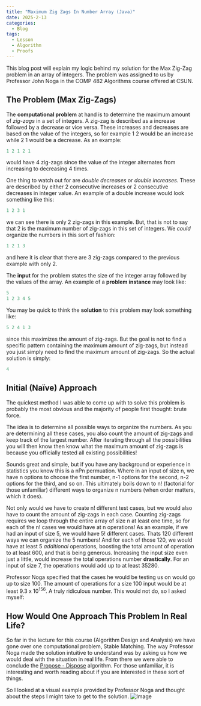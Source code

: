 ```yaml
---
title: "Maximum Zig Zags In Number Array (Java)"
date: 2025-2-13
categories:
  - Blog
tags: 
  - Lesson
  - Algorithm
  - Proofs
---
```


This blog post will explain my logic behind my solution
for the Max Zig-Zag problem in an array of integers. The
problem was assigned to us by Professor John Noga in the 
COMP 482 Algorithms course offered at CSUN.

## The Problem (Max Zig-Zags)

The **computational problem** at hand is to determine the maximum
amount of _zig-zags_ in a set of integers. A zig-zag is described 
as a increase followed by a decrease or vice versa. These increases
and decreases are based on the value of the integers, so for example 1 2 
would be an increase while 2 1 would be a decrease. As an example:
```java
1 2 1 2 1
```
would have 4 zig-zags since the value of the integer alternates from increasing
to decreasing 4 times. 

One thing to watch out for are _double decreases_ or _double 
increases_. These are described by either 2 consecutive increases or 2
consecutive decreases in integer value. An example of a double increase
would look something like this:
```java
1 2 3 1
```
we can see there is only 2 zig-zags in this example. But, that is not to
say that 2 is the maximum number of zig-zags in this set of integers. We
_could_ organize the numbers in this sort of fashion:
```java
1 2 1 3
```
and here it is clear that there are 3 zig-zags compared to the previous 
example with only 2.

The **input** for the problem states the size of the integer array
followed by the values of the array. An example of a **problem instance** 
may look like:
```java
5
1 2 3 4 5
```

You may be quick to think the **solution** to this problem may look
something like:
```java
5 2 4 1 3
```
since this maximizes the amount of zig-zags. But the goal is not to
find a specific pattern containing the maximum amount of zig-zags, but
instead you just simply need to find the maximum amount of zig-zags. So
the actual solution is simply:
```java
4
```

## Initial (Naïve) Approach

The quickest method I was able to come up with to solve this problem
is probably the most obvious and the majority of people first thought:
brute force.

The idea is to determine all possible ways to organize the numbers.
As you are determining all these cases, you also count the amount of zig-zags
and keep track of the largest number. After iterating through all the possibilities
you will then know then know what the maximum amount of zig-zags is because you
officially tested all existing possibilities!

Sounds great and simple, but if you have any background or experience in
statistics you know this is a nPn permuation. Where in an input
of size n, we have n options to choose the first number, n-1 options for the 
second, n-2 options for the third, and so on. This ultimately boils down
to n! (factorial for those unfamiliar) different ways to organize n numbers
(when order matters, which it does).

Not only would we have to create n! different test cases, but we would also
have to count the amount of zig-zags in each case. Counting zig-zags requires
we loop through the entire array of size n at least one time, so for each of 
the n! cases we would have at n operations! As an example, if we had an input
of size 5, we would have 5! different cases. Thats 120 different ways we can 
organize the 5 numbers! And for each of those 120, we would have at least 5 
_additional_ operations, boosting the total amount of operation to at least
600, and that is being generous. Increasing the input size even just a little,
would increase the total operations number **drastically**. For an input of size
7, the operations would add up to at least 35280.

Professor Noga specified that the cases he would be testing us on would go up
to size 100. The amount of operations for a size 100 input would be at least
9.3 x 10<sup>156</sup>. A truly ridiculous number. This would not do, so I asked myself:

## How Would One Approach This Problem In Real Life?

So far in the lecture for this course (Algorithm Design and Analysis) we have
gone over one computational problem, Stable Matching. The way Professor Noga
made the solution intuitive to understand was by asking us how we would deal
with the situation in real life. From there we were able to conclude the 
[Propose - Dispose](https://en.wikipedia.org/wiki/Gale%E2%80%93Shapley_algorithm)
algorithm. For those unfamiliar, it is interesting and worth reading about if 
you are interested in these sort of things.

So I looked at a visual example provided by Professor Noga and thought about
the steps I might take to get to the solution. 
![Image](/images/Max-Zig-Zags.png)


